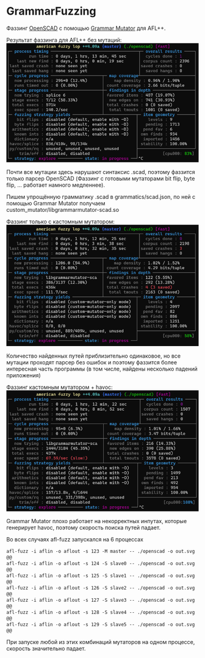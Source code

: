 # GrammarFuzzing

Фаззинг [OpenSCAD](https://github.com/openscad/openscad) с помощью [Grammar Mutator](https://github.com/AFLplusplus/Grammar-Mutator) для AFL++.

Результат фаззинга для AFL++ без мутаций:
<img src=https://github.com/Parenbz/GrammarFuzzing/blob/main/res/Parallel_without_mutators.png>

Почти все мутации здесь нарушают синтаксис .scad, поэтому фаззится только парсер OpenSCAD (Фаззинг с готовыми мутаторами bit flip, byte flip, ... работает намного медленнее).

Пишем упрощённую грамматику .scad в grammatics/scad.json, по ней с помощью Grammar Mutator получаем custom_mutator/libgrammarmutator-scad.so

Фаззинг только с кастомным мутатором:
<img src=https://github.com/Parenbz/GrammarFuzzing/blob/main/res/Parallel_grammar_mutator_only.png>

Количество найденных путей приблизительно одинаковое, но все мутации проходят парсер без ошибок и поэтому фаззится более интересная часть программы (в том числе, найдены несколько падений приложения)

Фаззинг кастомным мутатором + havoc:
<img src=https://github.com/Parenbz/GrammarFuzzing/blob/main/res/Parallel_grammar_havoc.png>

Grammar Mutator плохо работает на некорректных инпутах, которые генерирует havoc, поэтому скорость поиска путей падает.

Во всех случаях afl-fuzz запускался на 6 процессах
```
afl-fuzz -i aflin -o aflout -s 123 -M master -- ./openscad -o out.svg @@
afl-fuzz -i aflin -o aflout -s 124 -S slave0 -- ./openscad -o out.svg @@
afl-fuzz -i aflin -o aflout -s 125 -S slave1 -- ./openscad -o out.svg @@
afl-fuzz -i aflin -o aflout -s 126 -S slave2 -- ./openscad -o out.svg @@
afl-fuzz -i aflin -o aflout -s 127 -S slave3 -- ./openscad -o out.svg @@
afl-fuzz -i aflin -o aflout -s 128 -S slave4 -- ./openscad -o out.svg @@
afl-fuzz -i aflin -o aflout -s 129 -S slave5 -- ./openscad -o out.svg @@
```

При запуске любой из этих комбинаций мутаторов на одном процессе, скорость значительно падает.
